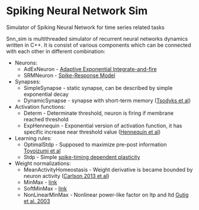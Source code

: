 # Spiking Neural Network Sim 
Simulator of Spiking Neural Network for time series related tasks

Snn_sim is multithreaded simulator of recurrent neural networks dynamics written in C++.  It is consist of various components which can be connected with each other in different combination:
* Neurons:
    * AdExNeuron - [Adaptive Exponential Integrate-and-fire](http://www.scholarpedia.org/article/Adaptive_exponential_integrate-and-fire_model)
    * SRMNeuron - [Spike-Response Model](http://www.scholarpedia.org/article/Spike-response_model)
* Synapses:
    * SimpleSynapse - static synapse, can be described by simple exponential decay 
    * DynamicSynapse - synapse with short-term memory ([Tsodyks et al](https://scholar.google.ru/scholar?hl=ru&q=tsodyks+markram+1997&btnG=))
* Activation functions:
    * Determ - Determinate threshold, neuron is firing if membrane reached threshold
    * ExpHennequin - Exponential version of activation function, it has specific increase near threshold value ([Hennequin et al](http://www.ncbi.nlm.nih.gov/pmc/articles/PMC3001990/))
* Learning rules:
    * OptimalStdp - Supposed to maximize pre-post information [Toyoizumi et al](https://scholar.google.ru/citations?view_op=view_citation&hl=ru&user=wUcLR0QAAAAJ&citation_for_view=wUcLR0QAAAAJ:9yKSN-GCB0IC)
    * Stdp - Simple [spike-timing dependent plasticity](http://www.scholarpedia.org/article/STDP)
* Weight normalizations:
    * MeanActivityHomeostasis - Weight derivative is became bounded by neuron activity ([Carlson 2013 et al](https://scholar.google.ru/scholar?hl=ru&q=Biologically+plausible+models+of+homeostasis+and+STDP%3A+Stability+and+learning+in+spiking+neural+networks&btnG=))
    * MinMax - [link](http://www.scholarpedia.org/article/Spike-timing_dependent_plasticity)
    * SoftMinMax - [link](http://www.scholarpedia.org/article/Spike-timing_dependent_plasticity)
    * NonLinearMinMax - Nonlinear power-like factor on ltp and ltd [Gutig et al. 2003](http://www.jneurosci.org/content/23/9/3697.long)
